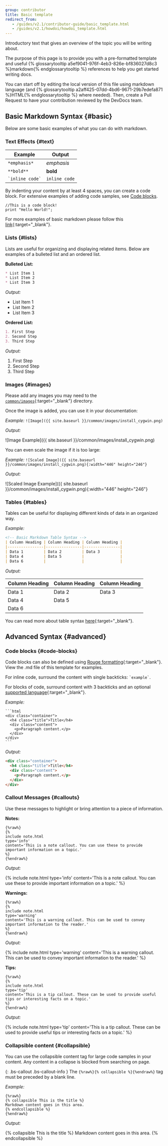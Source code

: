```yaml
---
group: contributor
title: Basic template
redirect_from:
   - /guides/v2.1/contributor-guide/basic_template.html
   - /guides/v2.1/howdoi/howdoi_template.html
---
```


Introductory text that gives an overview of the topic you will be writing about.

The purpose of this page is to provide you with a pre-formatted template and useful {% glossarytooltip a5ef9041-976f-4eb3-826e-bf836027d8c3 %}markdown{% endglossarytooltip %} references to help you get started writing docs.

You can start off by editing the local version of this file using markdown language (and {% glossarytooltip a2aff425-07dd-4bd6-9671-29b7edefa871 %}HTML{% endglossarytooltip %} where needed). Then, create a Pull Request to have your contribution reviewed by the DevDocs team.

## Basic Markdown Syntax {#basic}

Below are some basic examples of what you can do with markdown.

### Text Effects {#text}

| Example           | Output       |
| ----------------- | ------------ |
|`*emphasis*`       |*emphasis*    |
|`**bold**`         | **bold**     |
|`` `inline code` ``| `inline code`|

By indenting your content by at least 4 spaces, you can create a code block. For extensive examples of adding code samples, see [Code blocks](#code-blocks).

    //This is a code block!
    print "Hello World!";

For more examples of basic markdown please follow this [link](https://daringfireball.net/projects/markdown/syntax){:target="_blank"}.

### Lists {#lists}

Lists are useful for organizing and displaying related items. Below are examples of a bulleted list and an ordered list.

**Bulleted List:**

```markdown
* List Item 1
* List Item 2
* List Item 3
```

*Output:*

* List Item 1
* List Item 2
* List Item 3

**Ordered List:**

```markdown
1. First Step
2. Second Step
3. Third Step
```

*Output:*

1. First Step
2. Second Step
3. Third Step

### Images {#images}

Please add any images you may need to the [`common/images`](https://GitHub.com/magento/devdocs/tree/develop/common/images){:target="_blank"} directory.

Once the image is added, you can use it in your documentation:

*Example:* `![Image]({{ site.baseurl }}/common/images/install_cygwin.png)`

*Output:*

![Image Example]({{ site.baseurl }}/common/images/install_cygwin.png)

You can even scale the image if it is too large:

*Example:* `![Scaled Image]({{ site.baseurl }}/common/images/install_cygwin.png){:width="446" height="246"}`

*Output:*

![Scaled Image Example]({{ site.baseurl }}/common/images/install_cygwin.png){:width="446" height="246"}

### Tables {#tables}

Tables can be useful for displaying different kinds of data in an organized way.

*Example:*

```markdown
<!-- Basic Markdown Table Syntax -->
| Column Heading | Column Heading | Column Heading |
|----------------|----------------|----------------|
| Data 1         | Data 2         | Data 3         |
| Data 4         | Data 5         |                |
| Data 6         |                |                |
```

*Output:*

| Column Heading | Column Heading | Column Heading |
|----------------|----------------|----------------|
| Data 1         | Data 2         | Data 3         |
| Data 4         | Data 5         |                |
| Data 6         |                |                |

You can read more about table syntax [here](http://kramdown.gettalong.org/syntax.html#tables){:target="_blank"}.

## Advanced Syntax {#advanced}

### Code blocks {#code-blocks}

Code blocks can also be defined using [Rouge formatting](http://rouge.jneen.net/){:target="_blank"}. View the .md file of this template for examples.

For inline code, surround the content with single backticks: `` `example` ``.

For blocks of code, surround content with 3 backticks and an optional [supported language](https://GitHub.com/jneen/rouge/wiki/List-of-supported-languages-and-lexers){:target="_blank"}.

*Example:*

````
```html
<div class="container">
  <h4 class="title">Title</h4>
  <div class="content">
    <p>Paragraph content.</p>
  </div>
</div>
```
````

*Output:*

```html
<div class="container">
  <h4 class="title">Title</h4>
  <div class="content">
    <p>Paragraph content.</p>
  </div>
</div>
```

### Callout Messages {#callouts}

Use these messages to highlight or bring attention to a piece of information.

**Notes:**

```liquid
{%raw%}
{%
include note.html
type='info'
content='This is a note callout. You can use these to provide important information on a topic.'
%}
{%endraw%}
```

*Output:*

{%
include note.html
type='info'
content='This is a note callout. You can use these to provide important information on a topic.'
%}

**Warnings:**

```liquid
{%raw%}
{%
include note.html
type='warning'
content='This is a warning callout. This can be used to convey important information to the reader.'
%}
{%endraw%}
```

*Output:*

{%
include note.html
type='warning'
content='This is a warning callout. This can be used to convey important information to the reader.'
%}

**Tips:**

```liquid
{%raw%}
{%
include note.html
type='tip'
content='This is a tip callout. These can be used to provide useful tips or interesting facts on a topic.'
%}
{%endraw%}
```

*Output:*

{%
include note.html
type='tip'
content='This is a tip callout. These can be used to provide useful tips or interesting facts on a topic.'
%}

### Collapsible content {#collapsible}

You can use the collapsible content tag for large code samples in your content. Any content in a collapse is blocked from searching on page.

{: .bs-callout .bs-callout-info }
The `{%raw%}{% collapsible %}{%endraw%}` tag must be preceded by a blank line.

*Example:*

```liquid
{%raw%}
{% collapsible This is the title %}
Markdown content goes in this area.
{% endcollapsible %}
{%endraw%}
```

*Output:*

{% collapsible This is the title %}
Markdown content goes in this area.
{% endcollapsible %}
